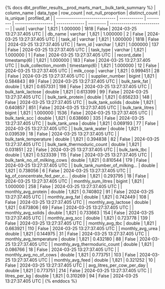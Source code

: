 {% docs dbt_profiler_results__prod_marts_mart__bulk_tank_summary  %}
| column_name                    | data_type    | row_count | not_null_proportion | distinct_count | is_unique | profiled_at                 |
| ------------------------------ | ------------ | --------- | ------------------- | -------------- | --------- | --------------------------- |
| uuid                           | varchar      |     1,821 |            1.000000 |           1818 |     False | 2024-03-25 13:27:37.405 UTC |
| db_name                        | varchar      |     1,821 |            1.000000 |              2 |     False | 2024-03-25 13:27:37.405 UTC |
| task_id                        | varchar      |     1,821 |            1.000000 |           1818 |     False | 2024-03-25 13:27:37.405 UTC |
| farm_id                        | varchar      |     1,821 |            1.000000 |            137 |     False | 2024-03-25 13:27:37.405 UTC |
| task_type                      | varchar      |     1,821 |            1.000000 |              1 |     False | 2024-03-25 13:27:37.405 UTC |
| record_date                    | timestamp(6) |     1,821 |            1.000000 |            183 |     False | 2024-03-25 13:27:37.405 UTC |
| bulk_collection_month          | timestamp(6) |     1,821 |            1.000000 |             12 |     False | 2024-03-25 13:27:37.405 UTC |
| milk_coop                      | varchar      |     1,821 |            0.999451 |             28 |     False | 2024-03-25 13:27:37.405 UTC |
| supplier_number                | bigint       |     1,821 |            0.584843 |             89 |     False | 2024-03-25 13:27:37.405 UTC |
| bulk_tank_fat                  | double       |     1,821 |            0.657331 |            198 |     False | 2024-03-25 13:27:37.405 UTC |
| bulk_tank_lactose              | double       |     1,821 |            0.613399 |             99 |     False | 2024-03-25 13:27:37.405 UTC |
| bulk_tank_protein              | double       |     1,821 |            0.656233 |            148 |     False | 2024-03-25 13:27:37.405 UTC |
| bulk_tank_solids               | double       |     1,821 |            0.640857 |            851 |     False | 2024-03-25 13:27:37.405 UTC |
| bulk_tank_litres               | bigint       |     1,821 |            1.000000 |           1536 |     False | 2024-03-25 13:27:37.405 UTC |
| bulk_tank_scc                  | double       |     1,821 |            0.638660 |            335 |     False | 2024-03-25 13:27:37.405 UTC |
| bulk_tank_urea                 | double       |     1,821 |            0.069193 |             77 |     False | 2024-03-25 13:27:37.405 UTC |
| bulk_tank_water                | double       |     1,821 |            0.039539 |             18 |     False | 2024-03-25 13:27:37.405 UTC |
| bulk_tank_temperature          | double       |     1,821 |            0.394838 |             82 |     False | 2024-03-25 13:27:37.405 UTC |
| bulk_tank_thermoduric_count    | double       |     1,821 |            0.031851 |             22 |     False | 2024-03-25 13:27:37.405 UTC |
| bulk_tank_tbc                  | double       |     1,821 |            0.523339 |            115 |     False | 2024-03-25 13:27:37.405 UTC |
| bulk_tank_no_of_milking_cows   | double       |     1,821 |            0.810544 |            179 |     False | 2024-03-25 13:27:37.405 UTC |
| bulk_tank_number_of_milking... | double       |     1,821 |            0.738056 |              6 |     False | 2024-03-25 13:27:37.405 UTC |
| kg_of_concentrate_fed_per_c... | double       |     1,821 |            0.293795 |             18 |     False | 2024-03-25 13:27:37.405 UTC |
| monthly_sum_litres             | bigint       |     1,821 |            1.000000 |            258 |     False | 2024-03-25 13:27:37.405 UTC |
| monthly_avg_protein            | double       |     1,821 |            0.740802 |             91 |     False | 2024-03-25 13:27:37.405 UTC |
| monthly_avg_fat                | double       |     1,821 |            0.742449 |            108 |     False | 2024-03-25 13:27:37.405 UTC |
| monthly_avg_lactose            | double       |     1,821 |            0.673806 |             69 |     False | 2024-03-25 13:27:37.405 UTC |
| monthly_avg_solids             | double       |     1,821 |            0.733663 |            154 |     False | 2024-03-25 13:27:37.405 UTC |
| monthly_avg_scc                | double       |     1,821 |            0.723778 |            139 |     False | 2024-03-25 13:27:37.405 UTC |
| monthly_avg_tbc                | double       |     1,821 |            0.663921 |            110 |     False | 2024-03-25 13:27:37.405 UTC |
| monthly_avg_urea               | double       |     1,821 |            0.144975 |             31 |     False | 2024-03-25 13:27:37.405 UTC |
| monthly_avg_temperature        | double       |     1,821 |            0.432180 |             88 |     False | 2024-03-25 13:27:37.405 UTC |
| monthly_avg_thermoduric_count  | double       |     1,821 |            0.086766 |             18 |     False | 2024-03-25 13:27:37.405 UTC |
| monthly_avg_no_of_cows         | double       |     1,821 |            0.773751 |            103 |     False | 2024-03-25 13:27:37.405 UTC |
| monthly_avg_feed               | double       |     1,821 |            0.321252 |             10 |     False | 2024-03-25 13:27:37.405 UTC |
| avg_litres_per_cow_per_day     | double       |     1,821 |            0.773751 |            214 |     False | 2024-03-25 13:27:37.405 UTC |
| litres_per_kg                  | double       |     1,821 |            0.310269 |             94 |     False | 2024-03-25 13:27:37.405 UTC |
{% enddocs %}
